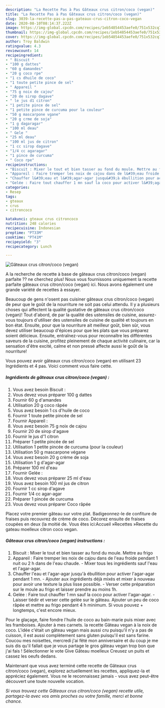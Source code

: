 ```yaml
---
description: "La Recette Pas à Pas Gâteaux crus citron/coco (vegan)"
title: "La Recette Pas à Pas Gâteaux crus citron/coco (vegan)"
slug: 3039-la-recette-pas-a-pas-gateaux-crus-citron-coco-vegan
date: 2020-08-10T08:14:37.222Z
image: https://img-global.cpcdn.com/recipes/1eb54854453aefe0/751x532cq70/gateaux-crus-citroncoco-vegan-photo-principale-de-la-recette.jpg
thumbnail: https://img-global.cpcdn.com/recipes/1eb54854453aefe0/751x532cq70/gateaux-crus-citroncoco-vegan-photo-principale-de-la-recette.jpg
cover: https://img-global.cpcdn.com/recipes/1eb54854453aefe0/751x532cq70/gateaux-crus-citroncoco-vegan-photo-principale-de-la-recette.jpg
author: Troy Baldwin
ratingvalue: 4.3
reviewcount: 14
recipeingredient:
- " Biscuit "
- "100 g dattes"
- "60 g damandes"
- "20 g coco rpe"
- "1 cs dhuile de coco"
- "1 toute petite pince de sel"
- " Appareil "
- "75 g noix de cajou"
- "20 de sirop dagave"
- " le jus d1 citron"
- "1 petite pince de sel"
- "1 petite pince de curcuma pour la couleur"
- "50 g mascarpone vgane"
- "20 g crme de soja"
- "1 g dagaragar"
- "100 ml deau"
- " Gele "
- "25 ml deau"
- "100 ml jus de citron"
- "1 cc sirop dagave"
- "1/4 cc agaragar"
- "1 pince de curcuma"
- " Coco rpe"
recipeinstructions:
- "Biscuit : Mixer le tout et bien tasser au fond du moule. Mettre au frigo"
- "Appareil : Faire tremper les noix de cajou dans de l&#39;eau froide pendant 1 nuit ou 2 h dans de l&#39;eau chaude. Mixer tous les ingrédients sauf l&#39;eau et l&#39;agar-agar."
- "Chauffer l&#39;eau et l&#39;agar-agar jusqu&#39;à ébullition pour activer l&#39;agar-agar pendant 1 mn. Ajouter aux ingrédients déjà mixés et mixer à nouveau pour avoir une texture la plus lisse possible. Verser cette préparation sur le moule au frigo et laisser prendre au moins 1h."
- "Gelée : Faire tout chauffer 1 mn sauf la coco pour activer l&#39;agar-agar. Laisser tiédir et verser cette gelée sur le gâteau. Ajouter un peu de coco râpée et mettre au frigo pendant 4 h minimum. Si vous pouvez + longtemps, c&#39;est encore mieux."
categories:
- Resep
tags:
- gteaux
- crus
- citroncoco

katakunci: gteaux crus citroncoco 
nutrition: 248 calories
recipecuisine: Indonesian
preptime: "PT33M"
cooktime: "PT41M"
recipeyield: "3"
recipecategory: Lunch

---
```



![Gâteaux crus citron/coco (vegan)](https://img-global.cpcdn.com/recipes/1eb54854453aefe0/751x532cq70/gateaux-crus-citroncoco-vegan-photo-principale-de-la-recette.jpg)

A la recherche de recette à base de gâteaux crus citron/coco (vegan) parfaite ?? ne cherchez plus! Nous vous fournissons uniquement la recette parfaite gâteaux crus citron/coco (vegan) ici. Nous avons également une grande variété de recettes à essayer.

Beaucoup de gens n'osent pas cuisiner gâteaux crus citron/coco (vegan) de peur que le goût de la nourriture ne soit pas celui attendu. Il y a plusieurs choses qui affectent la qualité gustative de gâteaux crus citron/coco (vegan)! Tout d'abord, de par la qualité des ustensiles de cuisine, assurez-vous toujours d'utiliser des ustensiles de cuisine de qualité et toujours en bon état. Ensuite, pour que la nourriture ait meilleur goût, bien sûr, vous devez utiliser beaucoup d'épices pour que les plats que vous préparez soient délicieux. Ensuite, entraînez-vous pour reconnaître les différentes saveurs de la cuisine, profitez pleinement de chaque activité culinaire, car la sensation d'être excité, calme et non pressé affecte aussi le goût de la nourriture!

<!--inarticleads1-->

Vous pouvez avoir gâteaux crus citron/coco (vegan) en utilisant 23 Ingrédients et 4 pas. Voici comment vous faire cette.

##### Ingrédients de gâteaux crus citron/coco (vegan) :

1. Vous avez besoin  Biscuit :
1. Vous devez vous préparer 100 g dattes
1. Fournir 60 g d&#39;amandes
1. Utilisation 20 g coco râpée
1. Vous avez besoin 1 cs d&#39;huile de coco
1. Fournir 1 toute petite pincée de sel
1. Fournir  Appareil :
1. Vous avez besoin 75 g noix de cajou
1. Fournir 20 de sirop d&#39;agave
1. Fournir  le jus d&#39;1 citron
1. Préparer 1 petite pincée de sel
1. Utilisation 1 petite pincée de curcuma (pour la couleur)
1. Utilisation 50 g mascarpone végane
1. Vous avez besoin 20 g crème de soja
1. Utilisation 1 g d&#39;agar-agar
1. Préparer 100 ml d&#39;eau
1. Fournir  Gelée :
1. Vous devez vous préparer 25 ml d&#39;eau
1. Vous avez besoin 100 ml jus de citron
1. Fournir 1 cc sirop d&#39;agave
1. Fournir 1/4 cc agar-agar
1. Préparer 1 pincée de curcuma
1. Vous devez vous préparer  Coco râpée


Placez votre premier gâteau sur votre plat. Badigeonnez-le de confiture de fraises puis recouvrez de crème de coco. Décorez ensuite de fraises coupées en deux (la moitié de. Vous êtes ici:Accueil »Recettes »Recette du gateau moelleux citron coco vegan. 

<!--inarticleads2-->

##### Gâteaux crus citron/coco (vegan) instructions :

1. Biscuit : Mixer le tout et bien tasser au fond du moule. Mettre au frigo
1. Appareil : Faire tremper les noix de cajou dans de l&#39;eau froide pendant 1 nuit ou 2 h dans de l&#39;eau chaude. - Mixer tous les ingrédients sauf l&#39;eau et l&#39;agar-agar.
1. Chauffer l&#39;eau et l&#39;agar-agar jusqu&#39;à ébullition pour activer l&#39;agar-agar pendant 1 mn. - Ajouter aux ingrédients déjà mixés et mixer à nouveau pour avoir une texture la plus lisse possible. - Verser cette préparation sur le moule au frigo et laisser prendre au moins 1h.
1. Gelée : Faire tout chauffer 1 mn sauf la coco pour activer l&#39;agar-agar. - Laisser tiédir et verser cette gelée sur le gâteau. Ajouter un peu de coco râpée et mettre au frigo pendant 4 h minimum. Si vous pouvez + longtemps, c&#39;est encore mieux.


Pour le glaçage, faire fondre l&#39;huile de coco au bain-marie puis mixer avec les framboises. Ajouter à mes carnets. la recette Gâteau vegan à la noix de coco. L&#39;idée c&#39;était un gâteau vegan mais aussi cru puisqu&#39;il n&#39;y a pas de cuisson, il est aussi complètement sans gluten puisqu&#39;il est sans farine. Coucou mes noisettes, mercredi j&#39;ai fêté mon anniversaire et du coup je me suis dis qu&#39;il fallait que je vous partage le gros gâteau vegan trop bon que j&#39;ai fais ! Sélectionner le vote Give Gâteau moelleux Creusez un puits et cassez les oeufs dedans. 

<!--inarticleads1-->

<p>
Maintenant que vous avez terminé cette recette de Gâteaux crus citron/coco (vegan), explorez actuellement les recettes, appliquez-la et appréciez également. Vous ne le reconnaissez jamais - vous avez peut-être découvert une toute nouvelle vocation.
</p>

<p>
<i>Si vous trouvez cette Gâteaux crus citron/coco (vegan) recette utile, partagez-la avec vos amis proches ou votre famille, merci et bonne chance.</i>
</p>
